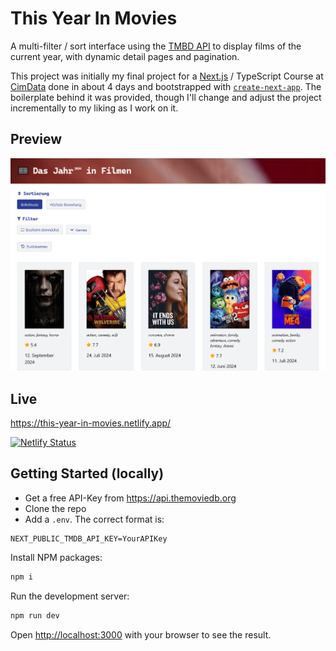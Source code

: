 # This Year In Movies

A multi-filter / sort interface using the [TMBD API](https://developer.themoviedb.org/reference/intro/getting-started) to display films of the current year, with dynamic detail pages and pagination. 

This project was initially my final project for a [Next.js](https://nextjs.org) / TypeScript Course at [CimData](https://www.cimdata.de/weiterbildung/mobile-app-entwicklung-full-stack-webentwicklung-next-js-und-typescript/) done in about 4 days and bootstrapped with [`create-next-app`](https://nextjs.org/docs/app/api-reference/create-next-app). The boilerplate behind it was provided, though I'll change and adjust the project incrementally to my liking as I work on it.

## Preview

[![This Year In Movies](/public/img/Screenshot.png)](https://app.netlify.com/sites/this-year-in-movies)

## Live
https://this-year-in-movies.netlify.app/

[![Netlify Status](https://api.netlify.com/api/v1/badges/1e7983ed-4de3-492b-a8c8-8704d7b6f4f1/deploy-status)](https://app.netlify.com/sites/this-year-in-movies/deploys)

## Getting Started (locally)

- Get a free API-Key from https://api.themoviedb.org
- Clone the repo
- Add a `.env`. The correct format is:
```
NEXT_PUBLIC_TMDB_API_KEY=YourAPIKey
```

Install NPM packages:
```bash
npm i
```

Run the development server:

```bash
npm run dev
```

Open [http://localhost:3000](http://localhost:3000) with your browser to see the result.
